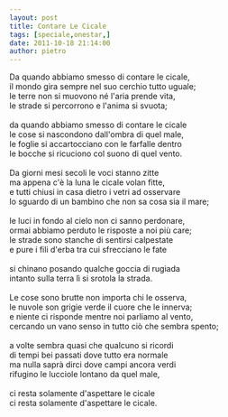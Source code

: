 ```yaml
---
layout: post
title: Contare Le Cicale
tags: [speciale,onestar,]
date: 2011-10-18 21:14:00
author: pietro
---
```

Da quando abbiamo smesso di contare le cicale,<br/>il mondo gira sempre nel suo cerchio tutto uguale;<br/>le terre non si muovono né l'aria prende vita,<br/>le strade si percorrono e l'anima si svuota;<br/><br/>da quando abbiamo smesso di contare le cicale<br/>le cose si nascondono dall'ombra di quel male,<br/>le foglie si accartocciano con le farfalle dentro<br/>le bocche si ricuciono col suono di quel vento.<br/><br/>Da giorni mesi secoli le voci stanno zitte<br/>ma appena c'è la luna le cicale volan fitte,<br/>e tutti chiusi in casa dietro i vetri ad osservare<br/>lo sguardo di un bambino che non sa cosa sia il mare;<br/><br/>le luci in fondo al cielo non ci sanno perdonare,<br/>ormai abbiamo perduto le risposte a noi più care;<br/>le strade sono stanche di sentirsi calpestate<br/>e pure i fili d'erba tra cui sfrecciano le fate<br/><br/>si chinano posando qualche goccia di rugiada<br/>intanto sulla terra lì si srotola la strada.<br/><br/>Le cose sono brutte non importa chi le osserva,<br/>le nuvole son grigie verde il cuore che le innerva;<br/>e niente ci risponde mentre noi parliamo al vento,<br/>cercando un vano senso in tutto ciò che sembra spento;<br/><br/>a volte sembra quasi che qualcuno si ricordi<br/>di tempi bei passati dove tutto era normale<br/>ma nulla saprà dirci dove campi ancora verdi<br/>rifugino le lucciole lontano da quel male,<br/><br/>ci resta solamente d'aspettare le cicale<br/>ci resta solamente d'aspettare le cicale.
